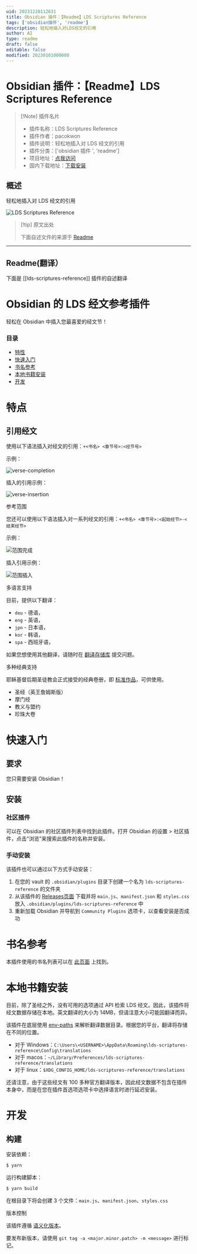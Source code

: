 ```yaml
---
uid: 20231220112631
title: Obsidian 插件：【Readme】LDS Scriptures Reference
tags: ['obsidian插件', 'readme']
description: 轻松地插入对LDS经文的引用
author: AI
type: readme
draft: false
editable: false
modified: 20230101000000
---
```


# Obsidian 插件：【Readme】LDS Scriptures Reference

> [!Note] 插件名片
> - 插件名称：LDS Scriptures Reference
> - 插件作者：pacokwon
> - 插件说明：轻松地插入对 LDS 经文的引用
> - 插件分类：['obsidian 插件 ', 'readme']
> - 项目地址：[点我访问](https://github.com/pacokwon/obsidian-lds-scriptures-plugin)
> - 国内下载地址：[下载安装](https://pkmer.cn/products/plugin/pluginMarket/?lds-scriptures-reference)

## 概述

轻松地插入对 LDS 经文的引用

![LDS Scriptures Reference](https://cdn.pkmer.cn/covers/lds-scriptures-reference.png!pkmer)

> [!tip] 原文出处
>
>下面自述文件的来源于 [Readme](https://ghproxy.net/https://raw.githubusercontent.com/pacokwon/obsidian-lds-scriptures-plugin/main/README.md)

---

## Readme(翻译）

下面是 [[lds-scriptures-reference]] 插件的自述翻译

# Obsidian 的 LDS 经文参考插件

轻松在 Obsidian 中插入您最喜爱的经文节！

### 目录

- [特性](#features)
- [快速入门](#quickstart)
- [书名参考](#book-names-reference)
- [本地书籍安装](#local-book-installation)
- [开发](#development)

# 特点

## 引用经文

使用以下语法插入对经文的引用：`+<书名> <章节号>:<经节号>`

示例：

![verse-completion](https://cdn.pkmer.cn/covers/lds-scriptures-reference_1_0.png!pkmer)

插入的引用示例：

![verse-insertion](https://cdn.pkmer.cn/covers/lds-scriptures-reference_1_1.png!pkmer)

参考范围

您还可以使用以下语法插入对一系列经文的引用：`+<书名> <章节号>:<起始经节>-<结束经节>`

示例：

![范围完成](https://cdn.pkmer.cn/covers/lds-scriptures-reference_1_2.png!pkmer)

插入引用示例：

![范围插入](https://cdn.pkmer.cn/covers/lds-scriptures-reference_1_3.png!pkmer)

多语言支持

目前，提供以下翻译：

* `deu` - 德语，
* `eng` - 英语，
* `jpn` - 日本语，
* `kor` - 韩语，
* `spa` - 西班牙语，

如果您想使用其他翻译，请随时在 [翻译存储库](https://github.com/pacokwon/lds-scripture-translations/) 提交问题。

多种经典支持

耶稣基督后期圣徒教会正式接受的经典卷册，即 [标准作品](https://www.churchofjesuschrist.org/study/manual/gospel-topics/standard-works?lang=eng)，可供使用。

* 圣经（英王詹姆斯版）
* 摩门经
* 教义与盟约
* 珍珠大卷

# 快速入门

## 要求

您只需要安装 Obsidian！

## 安装

### 社区插件

可以在 Obsidian 的社区插件列表中找到此插件。打开 Obsidian 的设置 > 社区插件，点击“浏览”来搜索此插件的名称并安装。

### 手动安装

该插件也可以通过以下方式手动安装：

1. 在您的 vault 的 `.obsidian/plugins` 目录下创建一个名为 `lds-scriptures-reference` 的文件夹
2. 从该插件的 [Releases页面](https://github.com/pacokwon/obsidian-lds-scriptures-plugin/releases) 下载并将 `main.js`、`manifest.json` 和 `styles.css` 放入 `.obsidian/plugins/lds-scriptures-reference` 中
3. 重新加载 Obsidian 并导航到 `Community Plugins` 选项卡，以查看安装是否成功

# 书名参考

本插件使用的书名列表可以在 [此页面](docs/BOOKS.md) 上找到。

# 本地书籍安装

目前，除了圣经之外，没有可用的选项通过 API 检索 LDS 经文。因此，该插件将经文数据存储在本地。英文翻译的大小为 14MB，但请注意大小可能因翻译而异。

该插件在底层使用 [env-paths](https://github.com/sindresorhus/env-paths) 来解析翻译数据目录。根据您的平台，翻译将存储在不同的位置。

* 对于 Windows：`C:\Users\<USERNAME>\AppData\Roaming\lds-scriptures-reference\Config\translations`
* 对于 macos：`~/Library/Preferences/lds-scriptures-reference/translations`
* 对于 linux：`$XDG_CONFIG_HOME/lds-scriptures-reference/translations`

还请注意，由于这些经文有 100 多种官方翻译版本，因此经文数据不包含在插件本身中，而是在您在插件首选项选项卡中选择语言时进行延迟安装。

# 开发

## 构建

安装依赖：

```bash
$ yarn
```

运行构建脚本：

```bash
$ yarn build
```

在根目录下将会创建 3 个文件：`main.js`、`manifest.json`、`styles.css`

版本控制

该插件遵循 [语义化版本](https://semver.org/)。

要发布新版本，请使用 `git tag -a <major.minor.patch> -m <message>` 进行标记。
